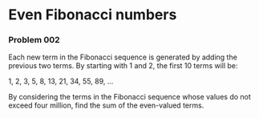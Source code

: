 # Even Fibonacci numbers
### Problem 002

Each new term in the Fibonacci sequence is generated by adding the previous two terms. By starting with 1 and 2, the first 10 terms will be: 

1, 2, 3, 5, 8, 13, 21, 34, 55, 89, ... 

By considering the terms in the Fibonacci sequence whose values do not exceed four million, find the sum of the even-valued terms. 

